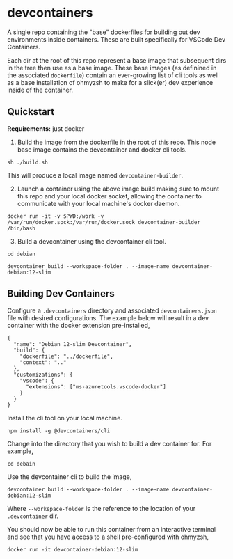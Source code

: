 # devcontainers

A single repo containing the "base" dockerfiles for building out dev environments inside containers. These are built specifically for VSCode Dev Containers. 

Each dir at the root of this repo represent a base image that subsequent dirs in the tree then use as a base image. These base images (as definined in the associated `dockerfile`) contain an ever-growing list of cli tools as well as a base installation of ohmyzsh to make for a slick(er) dev experience inside of the container.

## Quickstart

**Requirements:** just docker

1. Build the image from the dockerfile in the root of this repo. This node base image contains the devcontainer and docker cli tools.

```
sh ./build.sh
```

This will produce a local image named `devcontainer-builder`.

2. Launch a container using the above image build making sure to mount this repo and your local docker socket, allowing the container to communicate with your local machine's docker daemon. 

```
docker run -it -v $PWD:/work -v /var/run/docker.sock:/var/run/docker.sock devcontainer-builder /bin/bash
```

3. Build a devcontainer using the devcontainer cli tool.
```
cd debian
```
```
devcontainer build --workspace-folder . --image-name devcontainer-debian:12-slim
```

## Building Dev Containers

Configure a `.devcontainers` directory and associated `devcontainers.json` file with desired configurations. The example below will result in a dev container with the docker extension pre-installed,

```
{
  "name": "Debian 12-slim Devcontainer",
  "build": {
    "dockerfile": "../dockerfile",
    "context": ".."
  },
  "customizations": {
    "vscode": {
      "extensions": ["ms-azuretools.vscode-docker"]
    }
  }
}
```

Install the cli tool on your local machine.

```
npm install -g @devcontainers/cli
```

Change into the directory that you wish to build a dev container for. For example,

```
cd debain
```

Use the devcontainer cli to build the image,

```
devcontainer build --workspace-folder . --image-name devcontainer-debian:12-slim
```

Where `--workspace-folder` is the reference to the location of your `.devcontainer` dir. 

You should now be able to run this container from an interactive terminal and see that you have access to a shell pre-configured with ohmyzsh,

```
docker run -it devcontainer-debian:12-slim
```
